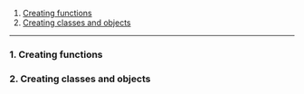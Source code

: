 1. [Creating functions](#1)
2. [Creating classes and objects](#2)

---

### 1. Creating functions<a id="1"></a>

### 2. Creating classes and objects<a id="2"></a>
